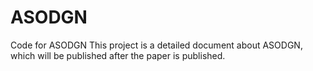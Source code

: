 # ASODGN
Code for ASODGN
This project is a detailed document about ASODGN, which will be published after the paper is published.
